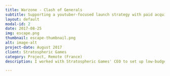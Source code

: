 ```yaml
---
title: Warzone - Clash of Generals
subtitle: Supporting a youtuber-focused launch strategy with paid acquisition
layout: default
modal-id: 2
date: 2017-08-25
img: escape.png
thumbnail: escape-thumbnail.png
alt: image-alt
project-date: August 2017
client: Stratospheric Games
category: Project, Remote (France)
description: I worked with Stratospheric Games' CEO to set up low-budget acquisition campaigns, supporting the launch of their debut title Warzone: Clash of Generals, that was relying exclusively on youtuber coverage. Warzone: Clash of Generals is a strategic arena battler where you deploy your units to destroy your opponent's headquarters.

---
```

